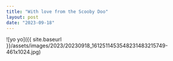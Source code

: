 ```yaml
---
title: "With love from the Scooby Doo"
layout: post
date: "2023-09-18"
---
```


![yo yo]({{ site.baseurl }}/assets/images/2023/20230918_1612511453548231483215749-461x1024.jpg)
